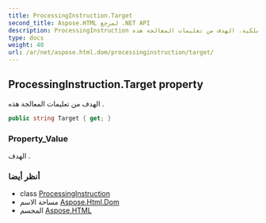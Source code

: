 ```yaml
---
title: ProcessingInstruction.Target
second_title: Aspose.HTML لمرجع .NET API
description: ProcessingInstruction ملكية. الهدف من تعليمات المعالجة هذه .
type: docs
weight: 40
url: /ar/net/aspose.html.dom/processinginstruction/target/
---
```

## ProcessingInstruction.Target property

الهدف من تعليمات المعالجة هذه .

```csharp
public string Target { get; }
```

### Property_Value

الهدف .

### أنظر أيضا

* class [ProcessingInstruction](../)
* مساحة الاسم [Aspose.Html.Dom](../../processinginstruction/)
* المجسم [Aspose.HTML](../../../)


